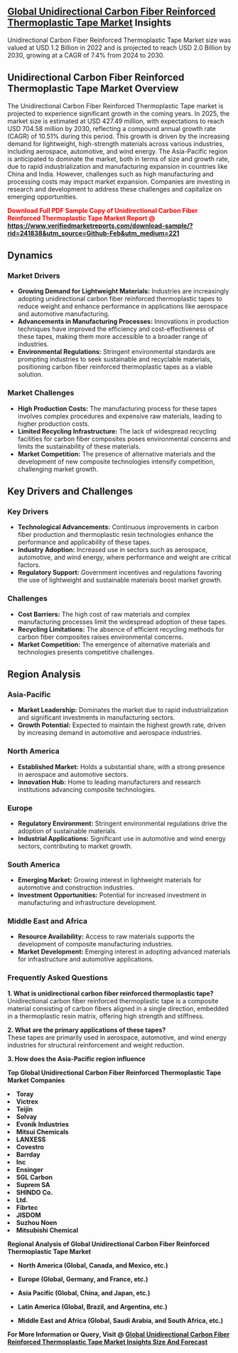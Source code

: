 <h2><a href="https://www.verifiedmarketreports.com/download-sample/?rid=241838&amp;utm_source=Github&amp;utm_medium=221" target="_blank">Global Unidirectional Carbon Fiber Reinforced Thermoplastic Tape Market</a> Insights</h2><p>Unidirectional Carbon Fiber Reinforced Thermoplastic Tape Market size was valued at USD 1.2 Billion in 2022 and is projected to reach USD 2.0 Billion by 2030, growing at a CAGR of 7.4% from 2024 to 2030.</p><p> <h2>Unidirectional Carbon Fiber Reinforced Thermoplastic Tape Market Overview</h2> <p>The Unidirectional Carbon Fiber Reinforced Thermoplastic Tape market is projected to experience significant growth in the coming years. In 2025, the market size is estimated at USD 427.49 million, with expectations to reach USD 704.58 million by 2030, reflecting a compound annual growth rate (CAGR) of 10.51% during this period. This growth is driven by the increasing demand for lightweight, high-strength materials across various industries, including aerospace, automotive, and wind energy. The Asia-Pacific region is anticipated to dominate the market, both in terms of size and growth rate, due to rapid industrialization and manufacturing expansion in countries like China and India. However, challenges such as high manufacturing and processing costs may impact market expansion. Companies are investing in research and development to address these challenges and capitalize on emerging opportunities. </p> <p><strong><p><span class=""><span style="color: #ff0000;"><strong>Download Full PDF Sample Copy of Unidirectional Carbon Fiber Reinforced Thermoplastic Tape Market Report</strong> @ </span><a href="https://www.verifiedmarketreports.com/download-sample/?rid=241838&amp;utm_source=Github-Feb&amp;utm_medium=221" target="_blank">https://www.verifiedmarketreports.com/download-sample/?rid=241838&amp;utm_source=Github-Feb&amp;utm_medium=221</a></span></p></strong></p> <h2>Dynamics</h2> <h3>Market Drivers</h3> <ul> <li><strong>Growing Demand for Lightweight Materials:</strong> Industries are increasingly adopting unidirectional carbon fiber reinforced thermoplastic tapes to reduce weight and enhance performance in applications like aerospace and automotive manufacturing. </li> <li><strong>Advancements in Manufacturing Processes:</strong> Innovations in production techniques have improved the efficiency and cost-effectiveness of these tapes, making them more accessible to a broader range of industries. </li> <li><strong>Environmental Regulations:</strong> Stringent environmental standards are prompting industries to seek sustainable and recyclable materials, positioning carbon fiber reinforced thermoplastic tapes as a viable solution. </li> </ul> <h3>Market Challenges</h3> <ul> <li><strong>High Production Costs:</strong> The manufacturing process for these tapes involves complex procedures and expensive raw materials, leading to higher production costs. </li> <li><strong>Limited Recycling Infrastructure:</strong> The lack of widespread recycling facilities for carbon fiber composites poses environmental concerns and limits the sustainability of these materials. </li> <li><strong>Market Competition:</strong> The presence of alternative materials and the development of new composite technologies intensify competition, challenging market growth. </li> </ul> <h2>Key Drivers and Challenges</h2> <h3>Key Drivers</h3> <ul> <li><strong>Technological Advancements:</strong> Continuous improvements in carbon fiber production and thermoplastic resin technologies enhance the performance and applicability of these tapes. </li> <li><strong>Industry Adoption:</strong> Increased use in sectors such as aerospace, automotive, and wind energy, where performance and weight are critical factors. </li> <li><strong>Regulatory Support:</strong> Government incentives and regulations favoring the use of lightweight and sustainable materials boost market growth. </li> </ul> <h3>Challenges</h3> <ul> <li><strong>Cost Barriers:</strong> The high cost of raw materials and complex manufacturing processes limit the widespread adoption of these tapes. </li> <li><strong>Recycling Limitations:</strong> The absence of efficient recycling methods for carbon fiber composites raises environmental concerns. </li> <li><strong>Market Competition:</strong> The emergence of alternative materials and technologies presents competitive challenges. </li> </ul> <h2>Region Analysis</h2> <h3>Asia-Pacific</h3> <ul> <li><strong>Market Leadership:</strong> Dominates the market due to rapid industrialization and significant investments in manufacturing sectors. </li> <li><strong>Growth Potential:</strong> Expected to maintain the highest growth rate, driven by increasing demand in automotive and aerospace industries. </li> </ul> <h3>North America</h3> <ul> <li><strong>Established Market:</strong> Holds a substantial share, with a strong presence in aerospace and automotive sectors. </li> <li><strong>Innovation Hub:</strong> Home to leading manufacturers and research institutions advancing composite technologies. </li> </ul> <h3>Europe</h3> <ul> <li><strong>Regulatory Environment:</strong> Stringent environmental regulations drive the adoption of sustainable materials. </li> <li><strong>Industrial Applications:</strong> Significant use in automotive and wind energy sectors, contributing to market growth. </li> </ul> <h3>South America</h3> <ul> <li><strong>Emerging Market:</strong> Growing interest in lightweight materials for automotive and construction industries. </li> <li><strong>Investment Opportunities:</strong> Potential for increased investment in manufacturing and infrastructure development. </li> </ul> <h3>Middle East and Africa</h3> <ul> <li><strong>Resource Availability:</strong> Access to raw materials supports the development of composite manufacturing industries. </li> <li><strong>Market Development:</strong> Emerging interest in adopting advanced materials for infrastructure and automotive applications. </li> </ul> <h3>Frequently Asked Questions</h3> <p><strong>1. What is unidirectional carbon fiber reinforced thermoplastic tape?</strong><br> Unidirectional carbon fiber reinforced thermoplastic tape is a composite material consisting of carbon fibers aligned in a single direction, embedded in a thermoplastic resin matrix, offering high strength and stiffness. </p> <p><strong>2. What are the primary applications of these tapes?</strong><br> These tapes are primarily used in aerospace, automotive, and wind energy industries for structural reinforcement and weight reduction. </p> <p><strong>3. How does the Asia-Pacific region influence</p><p><strong>Top Global Unidirectional Carbon Fiber Reinforced Thermoplastic Tape Market Companies</strong></p><div data-test-id=""><p><li>Toray</li><li> Victrex</li><li> Teijin</li><li> Solvay</li><li> Evonik Industries</li><li> Mitsui Chemicals</li><li> LANXESS</li><li> Covestro</li><li> Barrday</li><li> Inc</li><li> Ensinger</li><li> SGL Carbon</li><li> Suprem SA</li><li> SHINDO Co.</li><li> Ltd.</li><li> Fibrtec</li><li> JISDOM</li><li> Suzhou Noen</li><li> Mitsubishi Chemical</li></p><div><strong>Regional Analysis of&nbsp;Global Unidirectional Carbon Fiber Reinforced Thermoplastic Tape Market</strong></div><ul><li dir="ltr"><p dir="ltr">North America&nbsp;(Global, Canada, and Mexico, etc.)</p></li><li dir="ltr"><p dir="ltr">Europe (Global, Germany, and France, etc.)</p></li><li dir="ltr"><p dir="ltr">Asia Pacific&nbsp;(Global, China, and Japan, etc.)</p></li><li dir="ltr"><p dir="ltr">Latin America&nbsp;(Global, Brazil, and Argentina, etc.)</p></li><li dir="ltr">Middle East and Africa&nbsp;(Global, Saudi Arabia, and South Africa, etc.)</li></ul><p><strong>For More Information or Query, Visit @&nbsp;</strong><strong><a href="https://www.verifiedmarketreports.com/product/unidirectional-carbon-fiber-reinforced-thermoplastic-tape-market/?utm_source=Github&amp;utm_medium=221" target="_blank">Global Unidirectional Carbon Fiber Reinforced Thermoplastic Tape Market Insights Size And Forecast</a></strong></p></div>
